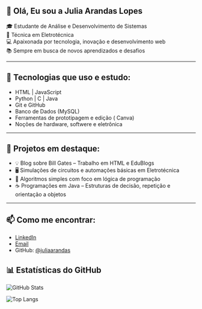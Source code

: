 ## 👋 Olá, Eu sou a Julia Arandas Lopes 

🎓 Estudante de Análise e Desenvolvimento de Sistemas  
🔌 Técnica em Eletrotécnica  
💻 Apaixonada por tecnologia, inovação e desenvolvimento web  
📚 Sempre em busca de novos aprendizados e desafios  

---

## 🚀 Tecnologias que uso e estudo:

- HTML | JavaScript  
- Python | C | Java 
- Git e GitHub  
- Banco de Dados (MySQL)  
- Ferramentas de prototipagem e edição ( Canva)  
- Noções de hardware, softwere e eletrônica 

---

## 📂 Projetos em destaque:

- 💡 Blog sobre Bill Gates – Trabalho em HTML e EduBlogs  
- 🖥️ Simulações de circuitos e automações básicas em Eletrotécnica  
- 🔢 Algoritmos simples com foco em lógica de programação  
- ☕ Programações em Java – Estruturas de decisão, repetição e orientação a objetos  

---

## 📫 Como me encontrar:

- [LinkedIn]([in/juliaarandass](https://www.linkedin.com/in/julia-arandas-79881434b?utm_source=share&utm_campaign=share_via&utm_content=profile&utm_medium=ios_app))  
- [Email](juliaarandas08@gmail.com)  
- GitHub: [@juliaarandas](https://github.com/juliaarandas)

## 📊 Estatísticas do GitHub

![GitHub Stats](https://github-readme-stats.vercel.app/api?username=juliaarandas&show_icons=true&theme=radical)

![Top Langs](https://github-readme-stats.vercel.app/api/top-langs/?username=juliaarandas&layout=compact&theme=radical)
